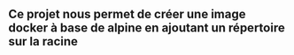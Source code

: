 ## Ce projet nous permet de créer une image docker à base de alpine en ajoutant un répertoire sur la racine
